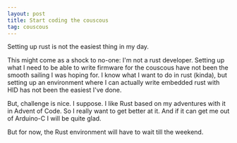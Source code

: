 ```yaml
---
layout: post
title: Start coding the couscous
tag: couscous
---
```

Setting up rust is not the easiest thing in my day.

This might come as a shock to no-one: I'm not a rust developer. Setting up what I need to be able to write firmware for the couscous have not been the smooth sailing I was hoping for. I know what I want to do in rust (kinda), but setting up an environment where I can actually write embedded rust with HID has not been the easiest I've done.

But, challenge is nice. I suppose. I like Rust based on my adventures with it in Advent of Code. So I really want to get better at it. And if it can get me out of Arduino-C I will be quite glad.

But for now, the Rust environment will have to wait till the weekend.
